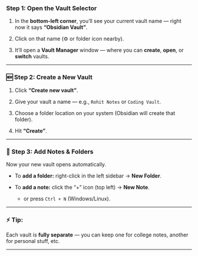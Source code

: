 

### Step 1: Open the Vault Selector

1. In the **bottom-left corner**, you’ll see your current vault name — right now it says **“Obsidian Vault”**.
    
2. Click on that name (⚙️ or folder icon nearby).
    
3. It’ll open a **Vault Manager** window — where you can **create**, **open**, or **switch** vaults.
    

---

### 🆕 Step 2: Create a New Vault

1. Click **“Create new vault”**.
    
2. Give your vault a name — e.g., `Rohit Notes` or `Coding Vault`.
    
3. Choose a folder location on your system (Obsidian will create that folder).
    
4. Hit **“Create”**.
    

---

### 📂 Step 3: Add Notes & Folders

Now your new vault opens automatically.

- To **add a folder:** right-click in the left sidebar → **New Folder**.
    
- To **add a note:** click the “+” icon (top left) → **New Note**.
    
    - or press `Ctrl + N` (Windows/Linux).
        

---

### ⚡ Tip:

Each vault is **fully separate** — you can keep one for college notes, another for personal stuff, etc.

---